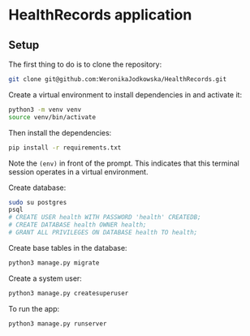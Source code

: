 # HealthRecords application 



## Setup

The first thing to do is to clone the repository:

```sh
git clone git@github.com:WeronikaJodkowska/HealthRecords.git
```

Create a virtual environment to install dependencies in and activate it:

```sh
python3 -m venv venv
source venv/bin/activate
```

Then install the dependencies:

```sh
pip install -r requirements.txt
```
Note the `(env)` in front of the prompt. This indicates that this terminal
session operates in a virtual environment.

Create database:
```sh
sudo su postgres
psql
# CREATE USER health WITH PASSWORD 'health' CREATEDB;
# CREATE DATABASE health OWNER health;
# GRANT ALL PRIVILEGES ON DATABASE health TO health;
```

Create base tables in the database:
```sh
python3 manage.py migrate
```

Create a system user:
```sh
python3 manage.py createsuperuser
```

To run the app:
```sh
python3 manage.py runserver
```

